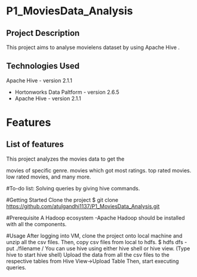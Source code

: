 # P1_MoviesData_Analysis
## Project Description
This project aims to analyse movielens dataset by using Apache Hive .

## Technologies Used
Apache Hive - version 2.1.1
- Hortonworks Data Paltform - version 2.6.5
- Apache Hive - version 2.1.1

# Features
## List of features
This project analyzes the movies data to get the

movies of specific genre.
movies which got most ratings.
top rated movies.
low rated movies, and many more.

#To-do list:
Solving queries by giving hive commands.

#Getting Started
Clone the project
$ git clone https://github.com/atulgandhi1137/P1_MoviesData_Analysis.git

#Prerequisite
A Hadoop ecosystem
-Apache Hadoop should be installed with all the components.

#Usage
After logging into VM, clone the project onto local machine and unzip all the csv files.
Then, copy csv files from local to hdfs.
$ hdfs dfs -put ./filename /<hdfs path>
You can use hive using either hive shell or hive view. (Type hive to start hive shell)
Upload the data from all the csv files to the respective tables from Hive View->Upload Table
Then, start executing queries.

